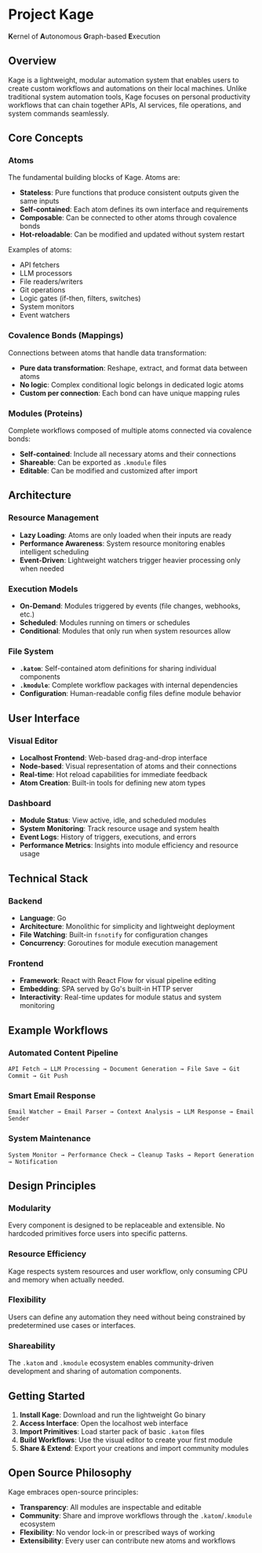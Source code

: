 # Project Kage

**K**ernel of **A**utonomous **G**raph-based **E**xecution

## Overview

Kage is a lightweight, modular automation system that enables users to create custom workflows and automations on their local machines. Unlike traditional system automation tools, Kage focuses on personal productivity workflows that can chain together APIs, AI services, file operations, and system commands seamlessly.

## Core Concepts

### Atoms
The fundamental building blocks of Kage. Atoms are:
- **Stateless**: Pure functions that produce consistent outputs given the same inputs
- **Self-contained**: Each atom defines its own interface and requirements
- **Composable**: Can be connected to other atoms through covalence bonds
- **Hot-reloadable**: Can be modified and updated without system restart

Examples of atoms:
- API fetchers
- LLM processors
- File readers/writers
- Git operations
- Logic gates (if-then, filters, switches)
- System monitors
- Event watchers

### Covalence Bonds (Mappings)
Connections between atoms that handle data transformation:
- **Pure data transformation**: Reshape, extract, and format data between atoms
- **No logic**: Complex conditional logic belongs in dedicated logic atoms
- **Custom per connection**: Each bond can have unique mapping rules

### Modules (Proteins)
Complete workflows composed of multiple atoms connected via covalence bonds:
- **Self-contained**: Include all necessary atoms and their connections
- **Shareable**: Can be exported as `.kmodule` files
- **Editable**: Can be modified and customized after import

## Architecture

### Resource Management
- **Lazy Loading**: Atoms are only loaded when their inputs are ready
- **Performance Awareness**: System resource monitoring enables intelligent scheduling
- **Event-Driven**: Lightweight watchers trigger heavier processing only when needed

### Execution Models
- **On-Demand**: Modules triggered by events (file changes, webhooks, etc.)
- **Scheduled**: Modules running on timers or schedules
- **Conditional**: Modules that only run when system resources allow

### File System
- **`.katom`**: Self-contained atom definitions for sharing individual components
- **`.kmodule`**: Complete workflow packages with internal dependencies
- **Configuration**: Human-readable config files define module behavior

## User Interface

### Visual Editor
- **Localhost Frontend**: Web-based drag-and-drop interface
- **Node-based**: Visual representation of atoms and their connections
- **Real-time**: Hot reload capabilities for immediate feedback
- **Atom Creation**: Built-in tools for defining new atom types

### Dashboard
- **Module Status**: View active, idle, and scheduled modules
- **System Monitoring**: Track resource usage and system health
- **Event Logs**: History of triggers, executions, and errors
- **Performance Metrics**: Insights into module efficiency and resource usage

## Technical Stack

### Backend
- **Language**: Go
- **Architecture**: Monolithic for simplicity and lightweight deployment
- **File Watching**: Built-in `fsnotify` for configuration changes
- **Concurrency**: Goroutines for module execution management

### Frontend
- **Framework**: React with React Flow for visual pipeline editing
- **Embedding**: SPA served by Go's built-in HTTP server
- **Interactivity**: Real-time updates for module status and system monitoring

## Example Workflows

### Automated Content Pipeline
```
API Fetch → LLM Processing → Document Generation → File Save → Git Commit → Git Push
```

### Smart Email Response
```
Email Watcher → Email Parser → Context Analysis → LLM Response → Email Sender
```

### System Maintenance
```
System Monitor → Performance Check → Cleanup Tasks → Report Generation → Notification
```

## Design Principles

### Modularity
Every component is designed to be replaceable and extensible. No hardcoded primitives force users into specific patterns.

### Resource Efficiency
Kage respects system resources and user workflow, only consuming CPU and memory when actually needed.

### Flexibility
Users can define any automation they need without being constrained by predetermined use cases or interfaces.

### Shareability
The `.katom` and `.kmodule` ecosystem enables community-driven development and sharing of automation components.

## Getting Started

1. **Install Kage**: Download and run the lightweight Go binary
2. **Access Interface**: Open the localhost web interface
3. **Import Primitives**: Load starter pack of basic `.katom` files
4. **Build Workflows**: Use the visual editor to create your first module
5. **Share & Extend**: Export your creations and import community modules

## Open Source Philosophy

Kage embraces open-source principles:
- **Transparency**: All modules are inspectable and editable
- **Community**: Share and improve workflows through the `.katom`/`.kmodule` ecosystem
- **Flexibility**: No vendor lock-in or prescribed ways of working
- **Extensibility**: Every user can contribute new atoms and workflows